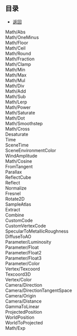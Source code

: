 ## 目录  
*  [返回](./menu.md)  
  
Math/Abs  
Math/OneMinus  
Math/Floor  
Math/Ceil  
Math/Round  
Math/Fraction  
Math/Clamp  
Math/Min  
Math/Max  
Math/Mul  
Math/Div  
Math/Add  
Math/Sub  
Math/Lerp  
Math/Power  
Math/Saturate  
Math/Dot  
Math/Smoothstep  
Math/Cross  
Desaturate  
Time  
SceneTime  
SceneEnvironmentColor  
WindAmplitude  
Math/Cosine  
FromTangent  
Parallax  
ReflectCube  
Reflect  
Normalize  
Fresnel  
Rotate2D  
SampleAtlas  
Extract  
Combine  
CustomCode  
CustomVertexCode  
SpecularToMetallicRoughness  
DiffuseToAO  
Parameter/Luminosity  
Parameter/Float  
Parameter/Float2  
Parameter/Float3  
Parameter/Color  
Vertex/Texcoord  
Texcoord3D  
Vertex/Color  
Camera/Direction  
Camera/DirectionTangentSpace  
Camera/Origin  
Camera/Distance  
GammaToLinear  
ProjectedPosition  
WorldPosition  
WorldToProjected  
Math/Exp